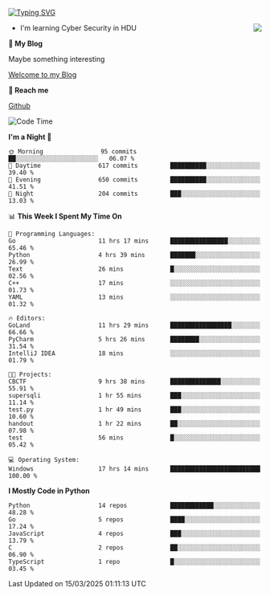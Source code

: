 [![Typing SVG](https://readme-typing-svg.herokuapp.com?font=Fira+Code&pause=1000&random=false&width=450&height=60&lines=Hello+%F0%9F%91%8B%F0%9F%8F%BB;I'm+JBNRZ)](https://git.io/typing-svg)

<a href="#">
  <img align="right" src="https://github-readme-stats.vercel.app/api?username=JBNRZ&show_icons=true&bg_color=15,f2f7fd,E0EAFC" />
</a>

- I'm learning Cyber Security in HDU

 **🌱 My Blog**

Maybe something interesting

[Welcome to my Blog](https://jbnrz.com.cn/)

 **💬 Reach me** 

[Github](https://github.com/JBNRZ)


<!--START_SECTION:waka-->
![Code Time](http://img.shields.io/badge/Code%20Time-1%2C026%20hrs%2024%20mins-blue)

**I'm a Night 🦉** 

```text
🌞 Morning                95 commits          ██░░░░░░░░░░░░░░░░░░░░░░░   06.07 % 
🌆 Daytime                617 commits         ██████████░░░░░░░░░░░░░░░   39.40 % 
🌃 Evening                650 commits         ██████████░░░░░░░░░░░░░░░   41.51 % 
🌙 Night                  204 commits         ███░░░░░░░░░░░░░░░░░░░░░░   13.03 % 
```


📊 **This Week I Spent My Time On** 

```text
💬 Programming Languages: 
Go                       11 hrs 17 mins      ████████████████░░░░░░░░░   65.46 % 
Python                   4 hrs 39 mins       ███████░░░░░░░░░░░░░░░░░░   26.99 % 
Text                     26 mins             █░░░░░░░░░░░░░░░░░░░░░░░░   02.56 % 
C++                      17 mins             ░░░░░░░░░░░░░░░░░░░░░░░░░   01.73 % 
YAML                     13 mins             ░░░░░░░░░░░░░░░░░░░░░░░░░   01.32 % 

🔥 Editors: 
GoLand                   11 hrs 29 mins      █████████████████░░░░░░░░   66.66 % 
PyCharm                  5 hrs 26 mins       ████████░░░░░░░░░░░░░░░░░   31.54 % 
IntelliJ IDEA            18 mins             ░░░░░░░░░░░░░░░░░░░░░░░░░   01.79 % 

🐱‍💻 Projects: 
CBCTF                    9 hrs 38 mins       ██████████████░░░░░░░░░░░   55.91 % 
supersqli                1 hr 55 mins        ███░░░░░░░░░░░░░░░░░░░░░░   11.14 % 
test.py                  1 hr 49 mins        ███░░░░░░░░░░░░░░░░░░░░░░   10.60 % 
handout                  1 hr 22 mins        ██░░░░░░░░░░░░░░░░░░░░░░░   07.98 % 
test                     56 mins             █░░░░░░░░░░░░░░░░░░░░░░░░   05.42 % 

💻 Operating System: 
Windows                  17 hrs 14 mins      █████████████████████████   100.00 % 
```

**I Mostly Code in Python** 

```text
Python                   14 repos            ████████████░░░░░░░░░░░░░   48.28 % 
Go                       5 repos             ████░░░░░░░░░░░░░░░░░░░░░   17.24 % 
JavaScript               4 repos             ███░░░░░░░░░░░░░░░░░░░░░░   13.79 % 
C                        2 repos             ██░░░░░░░░░░░░░░░░░░░░░░░   06.90 % 
TypeScript               1 repo              █░░░░░░░░░░░░░░░░░░░░░░░░   03.45 % 
```




 Last Updated on 15/03/2025 01:11:13 UTC
<!--END_SECTION:waka-->
